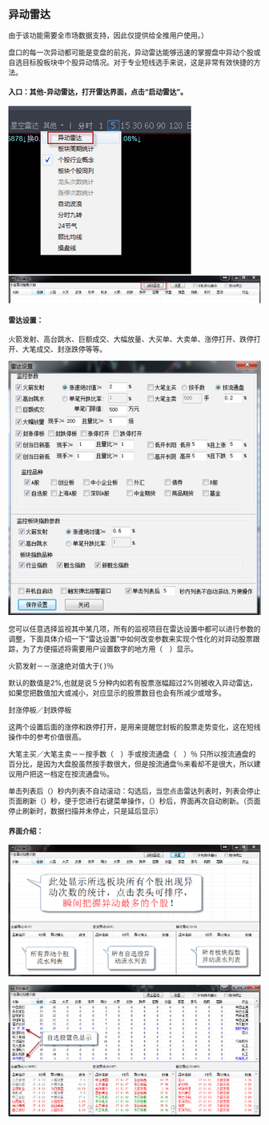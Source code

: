 ## 异动雷达

由于该功能需要全市场数据支持，因此仅提供给全推用户使用。）



盘口的每一次异动都可能是变盘的前兆，异动雷达能够迅速的掌握盘中异动个股或自选目标股板块中个股异动情况。对于专业短线选手来说，这是非常有效快捷的方法。

#### 入口：其他-异动雷达，打开雷达界面，点击“启动雷达”。

![](/assets/15141.png)
![](/assets/15142.png)



#### 雷达设置：

火箭发射、高台跳水、巨额成交、大幅放量、大买单、大卖单、涨停打开、跌停打开、大笔成交、封涨跌停等等。

![](/assets/15143.png)

您可以任意选择监视其中某几项，所有的监视项目在雷达设置中都可以进行参数的调整，下面具体介绍一下“雷达设置”中如何改变参数来实现个性化的对异动股票跟踪，为了方便描述将需要用户设置数字的地方用（　）显示。

火箭发射－－涨速绝对值大于( )％

默认的数值是2%,也就是说５分种内如若有股票涨幅超过2%则被收入异动雷达，如果您把数值加大或减小，对应显示的股票数目也会有所减少或增多。

封涨停板／封跌停板

这两个设置后面的涨停和跌停打开，是用来提醒您封板的股票走势变化，这在短线操作中的参考价值很高。

大笔主买／大笔主卖－－按手数（　）手或按流通盘（　）％ 只所以按流通盘的百分比，是因为大盘股虽然按手数很大，但是按流通盘％来看却不是很大，所以建议用户把这一档定在按流通盘％。

单击列表后（）秒内列表不自动滚动：勾选后，当您点击雷达列表时，列表会停止页面刷新（）秒，便于您进行右键菜单操作，（）秒后，界面再次自动刷新。（页面停止刷新时，数据扫描并未停止，只是延后显示）

#### 界面介绍：

![](/assets/15144.png)

![](/assets/15145.png)